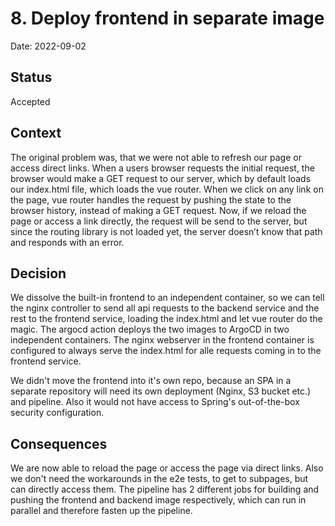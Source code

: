 # 8. Deploy frontend in separate image

Date: 2022-09-02

## Status

Accepted

## Context

The original problem was, that we were not able to refresh our page or access direct links. When a users browser requests the initial request, the browser would make a GET request to our server, which by default loads our index.html file, which loads the vue router. When we click on any link on the page, vue router handles the request by pushing the state to the browser history, instead of making a GET request. Now, if we reload the page or access a link directly, the request will be send to the server, but since the routing library is not loaded yet, the server doesn’t know that path and responds with an error.

## Decision

We dissolve the built-in frontend to an independent container, so we can tell the nginx controller to send all api requests to the backend service and the rest to the frontend service, loading the index.html and let vue router do the magic. The argocd action deploys the two images to ArgoCD in two independent containers. The nginx webserver in the frontend container is configured to always serve the index.html for alle requests coming in to the frontend service.

We didn't move the frontend into it's own repo, because an SPA in a separate repository will need its own deployment (Nginx, S3 bucket etc.) and pipeline. Also it would not have access to Spring's out-of-the-box security configuration.

## Consequences

We are now able to reload the page or access the page via direct links. Also we don't need the workarounds in the e2e tests, to get to subpages, but can directly access them. The pipeline has 2 different jobs for building and pushing the frontend and backend image respectively, which can run in parallel and therefore fasten up the pipeline.
